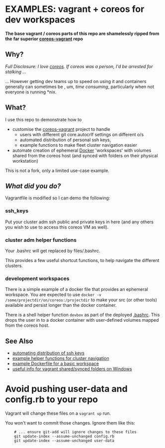# EXAMPLES: vagrant + coreos for dev workspaces

__The base vagrant / coreos parts of this repo are shamelessly ripped from the__
__far superior [coreos-vagrant](https://github.com/coreos/coreos-vagrant/) repo__ 

## Why?

_Full Disclosure: I love [coreos](https://coreos.com/using-coreos/). If coreos was a person, I'd be arrested for stalking ..._

... However getting dev teams up to speed on using it and containers generally can sometimes be
, um, _time consuming_, particularly when not everyone is running \*nix.

## What?

I use this repo to demonstrate how to
* customise the [coreos-vagrant](https://github.com/coreos/coreos-vagrant/) project to handle
  * users with different git core.autocrlf settings on different o/s
  * automated distribution of personal ssh keys, 
  * example functions to make fleet cluster navigation easier
* automate creation of ephemeral [Docker](https://www.docker.com/what-docker) 'workspaces'
  with volumes shared from the coreos host (and synced with folders on their physical workstation)

This is not a fork, only a limited use-case example.

## _What did you do?_


Vagrantfile is modified so I can demo the following:

### ssh_keys

Put your cluster adm ssh public and private keys in here (and any others you wish
to use to access this coreos VM as well).


### cluster adm helper functions

Your .bashrc will get replaced by files/.bashrc.

This provides a few useful shortcut functions, to help navigate the different clusters.

### development workspaces

There is a simple example of a docker file that provides an ephemeral workspace. You are expected
to use `docker -v /some/projectdir/on/coreos:/projectdir` to make your src (or other tools) available
and persist longer than the docker container.

There is a shell helper function `devbox` as part of the deployed [.bashrc](files/.bashrc).
This drops the user in to a docker container with user-defined volumes mapped from the coreos host.

## See Also

* [automating distribution of ssh keys](files/ssh_keys/README.ssh_keys.md)
* [example helper functions for cluster navigation](files/.bashrc)
* [example Dockerfile for a basic workspace](files/builds/docker/images/dev_basic/Dockerfile)
* [useful info for vagrant shared/synced folders on Windows](README.windows-shared-folders.md)

# Avoid pushing user-data and config.rb to your repo

Vagrant will change these files on a `vagrant up` run.

You won't want to commit those changes. Ignore them like this:

```shell
    # ... ensure git-add will ignore changes to these files
    git update-index --assume-unchanged config.rb
    git update-index --assume-unchanged user-data
```
